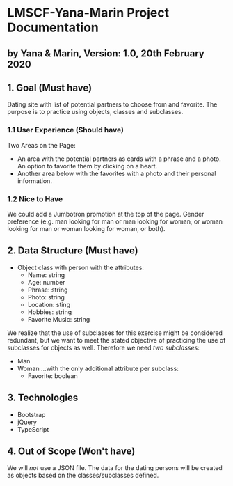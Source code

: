 # LMSCF-Yana-Marin Project Documentation
## by Yana & Marin, Version: 1.0, 20th February 2020

## 1. Goal (Must have)
Dating site with list of potential partners to choose from and favorite. The purpose is to practice using objects, classes and subclasses.

### 1.1 User Experience (Should have)
Two Areas on the Page:
- An area with the potential partners as cards with a phrase and a photo. An option to favorite them by clicking on a heart.
- Another area below with the favorites with a photo and their personal information.

### 1.2 Nice to Have
We could add a Jumbotron promotion at the top of the page.
Gender preference (e.g. man looking for man or man looking for woman, or woman looking for man or woman looking for woman, or both).

## 2. Data Structure (Must have)
- Object class with person with the attributes:
    - Name: string
    - Age: number
    - Phrase: string
    - Photo: string
    - Location: sting
    - Hobbies: string
    - Favorite Music: string

We realize that the use of subclasses for this exercise might be considered redundant, but we want to meet the stated objective of practicing the use of subclasses for objects as well. Therefore we need *two subclasses*:
- Man
- Woman
...with the only additional attribute per subclass:
    - Favorite: boolean

## 3. Technologies
- Bootstrap
- jQuery
- TypeScript

## 4. Out of Scope (Won't have)
We will *not* use a JSON file. The data for the dating persons will be created as objects based on the classes/subclasses defined.

